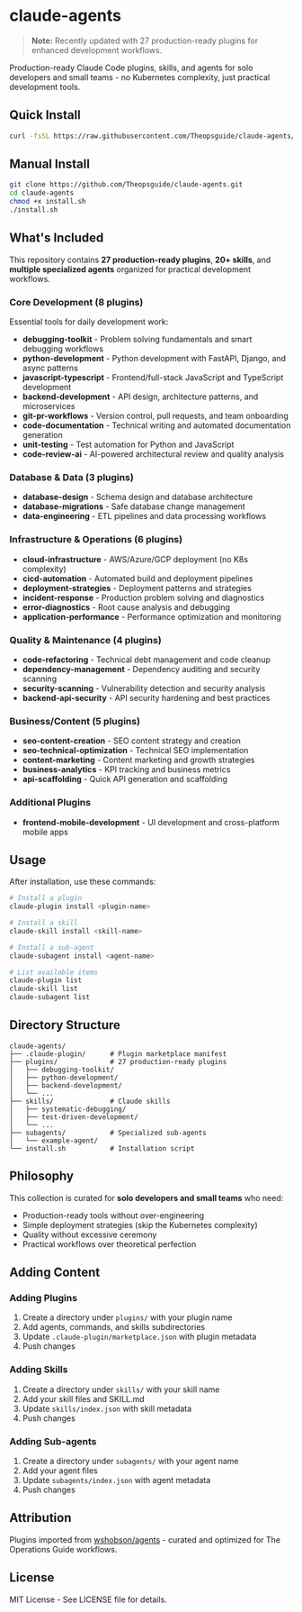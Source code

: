 # claude-agents

> **Note:** Recently updated with 27 production-ready plugins for enhanced development workflows.

Production-ready Claude Code plugins, skills, and agents for solo developers and small teams - no Kubernetes complexity, just practical development tools.

## Quick Install

```bash
curl -fsSL https://raw.githubusercontent.com/Theopsguide/claude-agents/main/install.sh | bash
```

## Manual Install

```bash
git clone https://github.com/Theopsguide/claude-agents.git
cd claude-agents
chmod +x install.sh
./install.sh
```

## What's Included

This repository contains **27 production-ready plugins**, **20+ skills**, and **multiple specialized agents** organized for practical development workflows.

### Core Development (8 plugins)
Essential tools for daily development work:

- **debugging-toolkit** - Problem solving fundamentals and smart debugging workflows
- **python-development** - Python development with FastAPI, Django, and async patterns
- **javascript-typescript** - Frontend/full-stack JavaScript and TypeScript development
- **backend-development** - API design, architecture patterns, and microservices
- **git-pr-workflows** - Version control, pull requests, and team onboarding
- **code-documentation** - Technical writing and automated documentation generation
- **unit-testing** - Test automation for Python and JavaScript
- **code-review-ai** - AI-powered architectural review and quality analysis

### Database & Data (3 plugins)

- **database-design** - Schema design and database architecture
- **database-migrations** - Safe database change management
- **data-engineering** - ETL pipelines and data processing workflows

### Infrastructure & Operations (6 plugins)

- **cloud-infrastructure** - AWS/Azure/GCP deployment (no K8s complexity)
- **cicd-automation** - Automated build and deployment pipelines
- **deployment-strategies** - Deployment patterns and strategies
- **incident-response** - Production problem solving and diagnostics
- **error-diagnostics** - Root cause analysis and debugging
- **application-performance** - Performance optimization and monitoring

### Quality & Maintenance (4 plugins)

- **code-refactoring** - Technical debt management and code cleanup
- **dependency-management** - Dependency auditing and security scanning
- **security-scanning** - Vulnerability detection and security analysis
- **backend-api-security** - API security hardening and best practices

### Business/Content (5 plugins)

- **seo-content-creation** - SEO content strategy and creation
- **seo-technical-optimization** - Technical SEO implementation
- **content-marketing** - Content marketing and growth strategies
- **business-analytics** - KPI tracking and business metrics
- **api-scaffolding** - Quick API generation and scaffolding

### Additional Plugins

- **frontend-mobile-development** - UI development and cross-platform mobile apps

## Usage

After installation, use these commands:

```bash
# Install a plugin
claude-plugin install <plugin-name>

# Install a skill
claude-skill install <skill-name>

# Install a sub-agent
claude-subagent install <agent-name>

# List available items
claude-plugin list
claude-skill list
claude-subagent list
```

## Directory Structure

```
claude-agents/
├── .claude-plugin/      # Plugin marketplace manifest
├── plugins/             # 27 production-ready plugins
│   ├── debugging-toolkit/
│   ├── python-development/
│   ├── backend-development/
│   └── ...
├── skills/              # Claude skills
│   ├── systematic-debugging/
│   ├── test-driven-development/
│   └── ...
├── subagents/           # Specialized sub-agents
│   └── example-agent/
└── install.sh           # Installation script
```

## Philosophy

This collection is curated for **solo developers and small teams** who need:

- Production-ready tools without over-engineering
- Simple deployment strategies (skip the Kubernetes complexity)
- Quality without excessive ceremony
- Practical workflows over theoretical perfection

## Adding Content

### Adding Plugins

1. Create a directory under `plugins/` with your plugin name
2. Add agents, commands, and skills subdirectories
3. Update `.claude-plugin/marketplace.json` with plugin metadata
4. Push changes

### Adding Skills

1. Create a directory under `skills/` with your skill name
2. Add your skill files and SKILL.md
3. Update `skills/index.json` with skill metadata
4. Push changes

### Adding Sub-agents

1. Create a directory under `subagents/` with your agent name
2. Add your agent files
3. Update `subagents/index.json` with agent metadata
4. Push changes

## Attribution

Plugins imported from [wshobson/agents](https://github.com/wshobson/agents) - curated and optimized for The Operations Guide workflows.

## License

MIT License - See LICENSE file for details.
